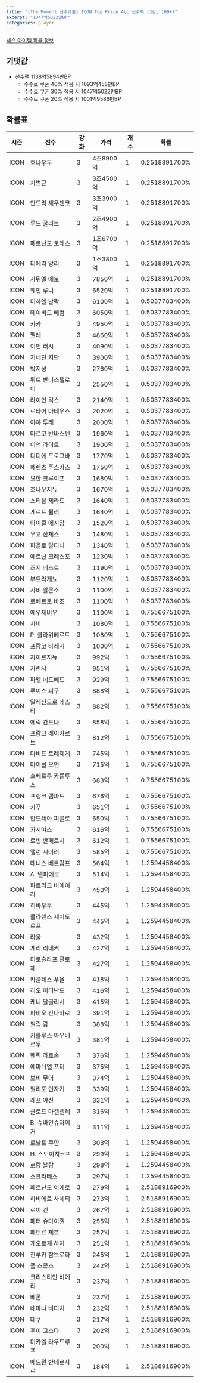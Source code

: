 ```yaml
---
title: "[The Moment 선수교환] ICON Top Price ALL 선수팩 (3강, 109+)"
excerpt: "1047억5022만BP"
categories: player
---
```

[넥슨 아이템 확률 정보](http://iteminfo.nexon.com/probability/fo4?sn=6714)

## 기댓값
  - 선수팩 1138억5894만BP
    - 수수료 쿠폰 40% 적용 시 1093억458만BP
    - 수수료 쿠폰 30% 적용 시 1047억5022만BP
    - 수수료 쿠폰 20% 적용 시 1001억9586만BP


## 확률표

|시즌|선수|강화|가격|개수|확률|
|---|---|---|---|---|---|
|ICON|호나우두|3|4조8900억|1|0.2518891700%|
|ICON|차범근|3|3조4500억|1|0.2518891700%|
|ICON|안드리 셰우첸코|3|3조3900억|1|0.2518891700%|
|ICON|루드 굴리트|3|2조4900억|1|0.2518891700%|
|ICON|페르난도 토레스|3|1조6700억|1|0.2518891700%|
|ICON|티에리 앙리|3|1조3800억|1|0.2518891700%|
|ICON|사뮈엘 에토|3|7850억|1|0.2518891700%|
|ICON|웨인 루니|3|6520억|1|0.2518891700%|
|ICON|미하엘 발락|3|6100억|1|0.5037783400%|
|ICON|데이비드 베컴|3|6050억|1|0.5037783400%|
|ICON|카카|3|4950억|1|0.5037783400%|
|ICON|펠레|3|4860억|1|0.5037783400%|
|ICON|이언 러시|3|4090억|1|0.5037783400%|
|ICON|지네딘 지단|3|3900억|1|0.5037783400%|
|ICON|박지성|3|2760억|1|0.5037783400%|
|ICON|뤼트 반니스텔로이|3|2550억|1|0.5037783400%|
|ICON|라이언 긱스|3|2140억|1|0.5037783400%|
|ICON|로타어 마테우스|3|2020억|1|0.5037783400%|
|ICON|야야 투레|3|2000억|1|0.5037783400%|
|ICON|마르코 반바스텐|3|1960억|1|0.5037783400%|
|ICON|이언 라이트|3|1900억|1|0.5037783400%|
|ICON|디디에 드로그바|3|1770억|1|0.5037783400%|
|ICON|페렌츠 푸스카스|3|1750억|1|0.5037783400%|
|ICON|요한 크루이프|3|1680억|1|0.5037783400%|
|ICON|호나우지뉴|3|1670억|1|0.5037783400%|
|ICON|스티븐 제라드|3|1640억|1|0.5037783400%|
|ICON|게르트 뮐러|3|1640억|1|0.5037783400%|
|ICON|마이클 에시앙|3|1520억|1|0.5037783400%|
|ICON|우고 산체스|3|1480억|1|0.5037783400%|
|ICON|파올로 말디니|3|1340억|1|0.5037783400%|
|ICON|에르난 크레스포|3|1230억|1|0.5037783400%|
|ICON|조지 베스트|3|1190억|1|0.5037783400%|
|ICON|부트라게뇨|3|1120억|1|0.5037783400%|
|ICON|샤비 알론소|3|1100억|1|0.5037783400%|
|ICON|로베르토 바조|3|1100억|1|0.5037783400%|
|ICON|에우제비우|3|1100억|1|0.7556675100%|
|ICON|차비|3|1080억|1|0.7556675100%|
|ICON|P. 클라위베르트|3|1080억|1|0.7556675100%|
|ICON|프랑코 바레시|3|1000억|1|0.7556675100%|
|ICON|자이르지뉴|3|992억|1|0.7556675100%|
|ICON|가린샤|3|951억|1|0.7556675100%|
|ICON|파벨 네드베드|3|929억|1|0.7556675100%|
|ICON|루이스 피구|3|888억|1|0.7556675100%|
|ICON|알레산드로 네스타|3|882억|1|0.7556675100%|
|ICON|에릭 칸토나|3|858억|1|0.7556675100%|
|ICON|프랑크 레이카르트|3|812억|1|0.7556675100%|
|ICON|다비드 트레제게|3|745억|1|0.7556675100%|
|ICON|마이클 오언|3|715억|1|0.7556675100%|
|ICON|호베르투 카를루스|3|683억|1|0.7556675100%|
|ICON|프랭크 램파드|3|676억|1|0.7556675100%|
|ICON|카푸|3|651억|1|0.7556675100%|
|ICON|안드레아 피를로|3|650억|1|0.7556675100%|
|ICON|카시야스|3|616억|1|0.7556675100%|
|ICON|로빈 반페르시|3|612억|1|0.7556675100%|
|ICON|앨런 시어러|3|585억|1|0.7556675100%|
|ICON|데니스 베르캄프|3|564억|1|1.2594458400%|
|ICON|A. 델피에로|3|514억|1|1.2594458400%|
|ICON|파트리크 비에이라|3|450억|1|1.2594458400%|
|ICON|히바우두|3|445억|1|1.2594458400%|
|ICON|클라렌스 세이도르프|3|445억|1|1.2594458400%|
|ICON|라울|3|432억|1|1.2594458400%|
|ICON|게리 리네커|3|427억|1|1.2594458400%|
|ICON|미로슬라프 클로제|3|427억|1|1.2594458400%|
|ICON|카를레스 푸욜|3|418억|1|1.2594458400%|
|ICON|리오 퍼디난드|3|416억|1|1.2594458400%|
|ICON|케니 달글리시|3|415억|1|1.2594458400%|
|ICON|파비오 칸나바로|3|391억|1|1.2594458400%|
|ICON|필립 람|3|388억|1|1.2594458400%|
|ICON|카를루스 아우베르투|3|381억|1|1.2594458400%|
|ICON|헨릭 라르손|3|376억|1|1.2594458400%|
|ICON|에마뉘엘 프티|3|375억|1|1.2594458400%|
|ICON|보비 무어|3|374억|1|1.2594458400%|
|ICON|필리포 인자기|3|339억|1|1.2594458400%|
|ICON|레프 야신|3|331억|1|1.2594458400%|
|ICON|클로드 마켈렐레|3|316억|1|1.2594458400%|
|ICON|B. 슈바인슈타이거|3|311억|1|1.2594458400%|
|ICON|로날트 쿠만|3|308억|1|1.2594458400%|
|ICON|H. 스토이치코프|3|299억|1|1.2594458400%|
|ICON|로랑 블랑|3|298억|1|1.2594458400%|
|ICON|소크라테스|3|297억|1|1.2594458400%|
|ICON|페르난도 이에로|3|279억|1|2.5188916900%|
|ICON|하비에르 사네티|3|273억|1|2.5188916900%|
|ICON|로이 킨|3|267억|1|2.5188916900%|
|ICON|페터 슈마이켈|3|255억|1|2.5188916900%|
|ICON|페트르 체흐|3|252억|1|2.5188916900%|
|ICON|게오르게 하지|3|251억|1|2.5188916900%|
|ICON|잔루카 잠브로타|3|245억|1|2.5188916900%|
|ICON|폴 스콜스|3|242억|1|2.5188916900%|
|ICON|크리스티안 비에리|3|237억|1|2.5188916900%|
|ICON|베론|3|237억|1|2.5188916900%|
|ICON|네마냐 비디치|3|232억|1|2.5188916900%|
|ICON|데쿠|3|217억|1|2.5188916900%|
|ICON|후이 코스타|3|202억|1|2.5188916900%|
|ICON|미카엘 라우드루프|3|200억|1|2.5188916900%|
|ICON|에드윈 반데르사르|3|184억|1|2.5188916900%|
